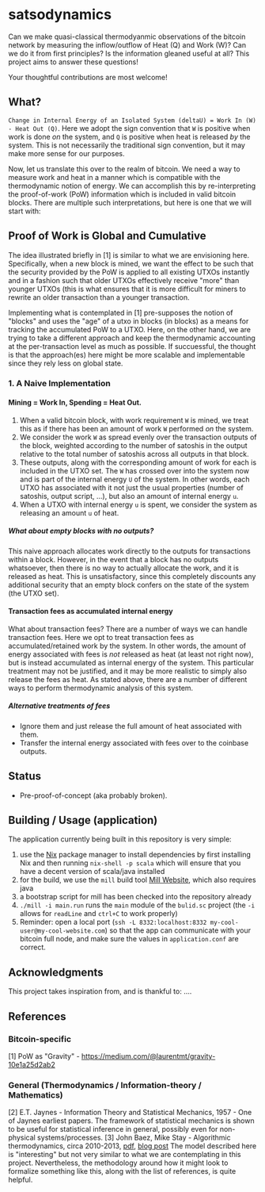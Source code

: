 # satsodynamics
Can we make quasi-classical thermodyanmic observations of the bitcoin network by
measuring the inflow/outflow of Heat (Q) and Work (W)? Can we do it from first
principles? Is the information gleaned useful at all? This project aims to answer
these questions!

Your thoughtful contributions are most welcome!

## What?
`Change in Internal Energy of an Isolated System (deltaU) = Work In (W) - Heat Out (Q)`.
Here we adopt the sign convention that `W` is positive when work is done _on_ the
system, and `Q` is positive when heat is released _by_ the system. This is not
necessarily the traditional sign convention, but it may make more sense for our
purposes.

Now, let us translate this over to the realm of bitcoin. We need a way to measure
work and heat in a manner which is compatible with the thermodynamic notion of
energy. We can accomplish this by re-interpreting the proof-of-work (PoW) information
which is included in valid bitcoin blocks. There are multiple such interpretations,
but here is one that we will start with:

## Proof of Work is Global and Cumulative
The idea illustrated briefly in [1] is similar to what we are envisioning here.
Specifically, when a new block is mined, we want the effect to be such that the
security provided by the PoW is applied to all existing UTXOs instantly and in 
a fashion such that older UTXOs effectively receive "more" than younger UTXOs 
(this is what ensures that it is more difficult for miners to rewrite an older 
transaction than a younger transaction. 

Implementing what is contemplated in [1] pre-supposes the notion of "blocks" and 
uses the "age" of a utxo in blocks (in blocks) as a means for tracking the accumulated PoW
to a UTXO. Here, on the other hand, we are trying to take a different approach
and keep the thermodynamic accounting at the per-transaction level as much as
possible. If succuessful, the thought is that the approach(es) here might be more
scalable and implementable since they rely less on global state.

### 1. A Naive Implementation

#### Mining = Work In, Spending = Heat Out.

1. When a valid bitcoin block, with work requirement `W` is mined, we treat this 
   as if there has been an amount of work `W` performed _on_ the system.
2. We consider the work `W` as spread evenly over the transaction outputs of the block,
   weighted according to the number of satoshis in the output relative to the total
   number of satoshis across all outputs in that block.
3. These outputs, along with the corresponding amount of work for each is included
   in the UTXO set. The `W` has crossed over into the system now and is part of
   the internal energy `U` of the system. In other words, each UTXO has associated
   with it not just the usual properties (number of satoshis, output script, ...),
   but also an amount of internal energy `u`.
4. When a UTXO with internal energy `u` is spent, we consider the system as releasing
   an amount `u` of heat.

##### What about empty blocks with no outputs?
This naive approach allocates work directly to the outputs for transactions within
a block. However, in the event that a block has no outputs whatsoever, then there
is no way to actually allocate the work, and it is released as heat. This is
unsatisfactory, since this completely discounts any additional security that an
empty block confers on the state of the system (the UTXO set).

#### Transaction fees as accumulated internal energy
What about transaction fees? There are a number of ways we can handle transaction
fees. Here we opt to treat transaction fees as accumulated/retained work by the
system. In other words, the amount of energy associated with fees is *not* released
as heat (at least not right now), but is instead accumulated as internal energy
of the system. This particular treatment may not be justified, and it may be more
realistic to simply also release the fees as heat. As stated above, there are a
number of different ways to perform thermodynamic analysis of this system.

##### Alternative treatments of fees
* Ignore them and just release the full amount of heat associated with them.
* Transfer the internal energy associated with fees over to the coinbase outputs.

## Status
* Pre-proof-of-concept (aka probably broken).

## Building / Usage (application)
The application currently being built in this repository is very simple:
1. use the [Nix](https://nixos.org) package manager to install dependencies by first installing Nix and then running `nix-shell -p scala` which will ensure that you have a decent version of scala/java installed
2. for the build, we use the `mill` build tool [Mill Website](https://com-lihaoyi.github.io/mill), which also requires java
3. a bootstrap script for mill has been checked into the repository already
4. `./mill -i main.run` runs the `main` module of the `bulid.sc` project (the `-i` allows for `readLine` and `ctrl+C` to work properly)
5. Reminder: open a local port (`ssh -L 8332:localhost:8332 my-cool-user@my-cool-website.com`) so that the app can communicate with your bitcoin full node, and make sure the values in `application.conf` are correct.

## Acknowledgments
This project takes inspiration from, and is thankful to:
....

## References
### Bitcoin-specific
[1] PoW as "Gravity" - https://medium.com/@laurentmt/gravity-10e1a25d2ab2

### General (Thermodynamics / Information-theory / Mathematics)
[2] E.T. Jaynes - Information Theory and Statistical Mechanics, 1957 - One of Jaynes earliest papers. The framework of statistical mechanics is shown to be useful for statistical inference in general, possibly even for non-physical systems/processes.
[3] John Baez, Mike Stay - Algorithmic thermodynamics, circa 2010-2013, [pdf](http://math.ucr.edu/home/baez/thermo.pdf), [blog post](http://golem.ph.utexas.edu/category/2010/02/algorithmic_thermodynamics.html)
    The model described here is "interesting" but not very similar to what we are contemplating in this project. Nevertheless, the methodology around how it might look to formalize something like this, along with the list of references, is quite helpful. 
